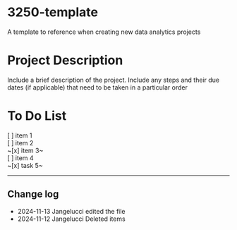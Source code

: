 # 3250-template

A template to reference when creating new data analytics projects

# Project Description

Include a brief description of the project. Include any steps and their due dates (if applicable) that need to be taken in a particular order

# To Do List

[ ] item 1  
[ ] item 2  
~[x] item 3~  
[ ] item 4  
~[x] task 5~

---

## Change log

- 2024-11-13 Jangelucci edited the file
- 2024-11-12 Jangelucci Deleted items
